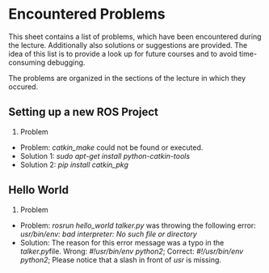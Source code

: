 # Encountered Problems
This sheet contains a list of problems, which have been encountered during the lecture. Additionally also solutions or suggestions are provided. The idea of this list is to provide a look up for future courses and to avoid time-consuming debugging.

The problems are organized in the sections of the lecture in which they occured.

## Setting up a new ROS Project

1. Problem
* Problem: *catkin_make* could not be found or executed. 
* Solution 1: *sudo apt-get install python-catkin-tools*
* Solution 2: *pip install catkin_pkg*

## Hello World

1. Problem
* Problem: *rosrun hello_world talker.py* was throwing the following error: *usr/bin/env: bad interpreter: No such file or directory*
* Solution: The reason for this error message was a typo in the *talker.py*file. Wrong: *#!usr/bin/env python2*; Correct: *#!/usr/bin/env python2*; Please notice that a slash in front of *usr* is missing.


